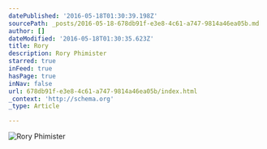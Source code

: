 ```yaml
---
datePublished: '2016-05-18T01:30:39.198Z'
sourcePath: _posts/2016-05-18-678db91f-e3e8-4c61-a747-9814a46ea05b.md
author: []
dateModified: '2016-05-18T01:30:35.623Z'
title: Rory
description: Rory Phimister
starred: true
inFeed: true
hasPage: true
inNav: false
url: 678db91f-e3e8-4c61-a747-9814a46ea05b/index.html
_context: 'http://schema.org'
_type: Article

---
```

![Rory Phimister](https://s3-us-west-2.amazonaws.com/the-grid-img/p/8d93dbab96245f4e6d699125f60e16537ff0113b.jpg)
